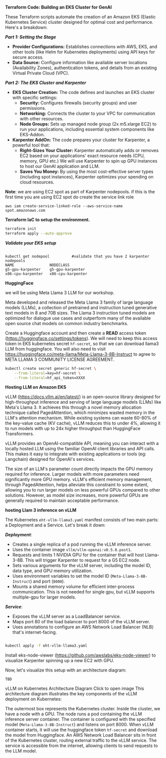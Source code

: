 
**Terraform Code: Building an EKS Cluster for GenAI**

These Terraform scripts automate the creation of an Amazon EKS (Elastic Kubernetes Service) cluster designed for optimal cost and performance. Here's a breakdown:

***Part 1: Setting the Stage***

* **Provider Configurations:**  Establishes connections with AWS, EKS, and other tools (like Helm for Kubernetes deployments) using API keys for secure access.
* **Data Source:** Configure information like available server locations (Availability Zones), authentication tokens, and details from an existing Virtual Private Cloud (VPC). 

***Part 2: The EKS Cluster and Karpenter***

* **EKS Cluster Creation:** The code defines and launches an EKS cluster with specific settings:
    * **Security:**  Configures firewalls (security groups) and user permissions.
    * **Networking:**  Connects the cluster to your VPC for communication with other resources.
    * **Node Groups:** Sets up managed node group (2x m5.xlarge EC2) to run your applications, including essential system components like EKS-Addon.
* **Karpenter AddOn:**  The code prepares your cluster for Karpenter, a powerful tool that:
    * **Right-Sizes Your Cluster:**  Karpenter automatically adds or removes EC2 based on your applications' exact resource needs (CPU, memory, GPU etc.) We will use Karpenter to spin up GPU instances to host our GenAI application and LLM.
    * **Saves You Money:** By using the most cost-effective server types (including spot instances), Karpenter optimizes your spending on cloud resources.



**Note**:
we are using EC2 spot as part of Karpenter nodepools. if this is the first time you are using EC2 spot do create the service link role
```
aws iam create-service-linked-role --aws-service-name spot.amazonaws.com
```

**Terraform IaC to setup the environment.**

```sh
terraform init
terraform apply --auto-approve

```
***Validate your EKS setup***
```

kubectl get nodepool          #validate that you have 2 karpenter nodepools
NAME                NODECLASS
g5-gpu-karpenter    g5-gpu-karpenter
x86-cpu-karpenter   x86-cpu-karpenter
```

**HuggingFace**


we will be using Meta Llama 3 LLM for our workshop.

Meta developed and released the Meta Llama 3 family of large language models (LLMs), a collection of pretrained and instruction tuned generative text models in 8 and 70B sizes. The Llama 3 instruction tuned models are optimized for dialogue use cases and outperform many of the available open source chat models on common industry benchmarks.  

Create a Huggingface account and then create a **READ** access token (https://huggingface.co/settings/tokens). We will need to keep this access token in EKS kubernetes secret `hf-secret`, so that we can download llama3 LLM from huggingface.
You will also need to visit https://huggingface.co/meta-llama/Meta-Llama-3-8B-Instruct to agree to META LLAMA 3 COMMUNITY LICENSE AGREEMENT.

```sh
kubectl create secret generic hf-secret \
    --from-literal=key=hf-secret \
    --from-literal=hf_api_token=XXXX
```


**Hosting LLM on Amazon EKS**

vLLM (https://docs.vllm.ai/en/latest/) is an open-source library designed for high-throughput inference and serving of large language models (LLMs) like Meta's Llama 3. It achieves this through a novel memory allocation technique called PagedAttention, which minimizes wasted memory in the LLM's attention mechanism. While existing systems can waste 60-80% of the key-value cache (KV cache), vLLM reduces this to under 4%, allowing it to run models with up to 24x higher throughput than HuggingFace Transformers. 

vLLM provides an OpenAI-compatible API, meaning you can interact with a locally hosted LLM using the familiar OpenAI client libraries and API calls. This makes it easy to integrate with existing applications or tools (eg: Langchain) designed for OpenAI's services.

The size of an LLM's parameter count directly impacts the GPU memory required for inference. Larger models with more parameters need significantly more GPU memory. vLLM's efficient memory management, through PagedAttention, helps alleviate this constraint to some extent, allowing you to run larger models on less powerful GPUs compared to other solutions.  However, as model size increases, more powerful GPUs are generally required to maintain acceptable performance. 

**hosting Llam 3 inference on vLLM**


The Kubernetes `eht-vllm-llama3.yaml` manifest consists of two main parts: a Deployment and a Service. Let's break it down:

***Deployment***:

* Creates a single replica of a pod running the vLLM inference server.
* Uses the container image `vllm/vllm-openai:v0.5.0.post1`.
* Requests and limits 1 NVIDIA GPU for the container that will host Llama-3-8B. This will trigger Karpenter to request for a G5 EC2 node.
* Sets various arguments for the vLLM server, including the model ID, data type, and GPU memory utilization.
* Uses environment variables to set the model ID (`Meta-Llama-3-8B-Instruct`) and port (`8000`).
* Mounts a shared memory volume for efficient inter-process communication. This is not needed for single gpu, but vLLM supports multiple-gpu for larger models.

***Service***:

* Exposes the vLLM server as a LoadBalancer service.
* Maps port 80 of the load balancer to port 8000 of the vLLM server.
* Uses annotations to configure an AWS Network Load Balancer (NLB) that's internet-facing.



```sh

kubectl apply -f eht-vllm-llama3.yaml

```
Install eks-node-viewer (https://github.com/awslabs/eks-node-viewer) to visualize Karpenter spinning up a new EC2 with GPU.


Now, let's visualize this setup with an architecture diagram:

```
TBD
```

vLLM on Kubernetes Architecture Diagram
Click to open image
This architecture diagram illustrates the key components of the vLLM deployment on Kubernetes:

The outermost box represents the Kubernetes cluster.
Inside the cluster, we have a node with a GPU.
The node runs a pod containing the vLLM inference server container.
The container is configured with the specified model (`Meta-Llama-3-8B-Instruct`) and listens on port 8000. When vLLM container starts, it will use the huggingface token `hf-secret` and download the model from Huggingface.
An AWS Network Load Balancer sits in front of the Kubernetes cluster, routing external traffic to the vLLM service.
The service is accessible from the internet, allowing clients to send requests to the LLM model.





